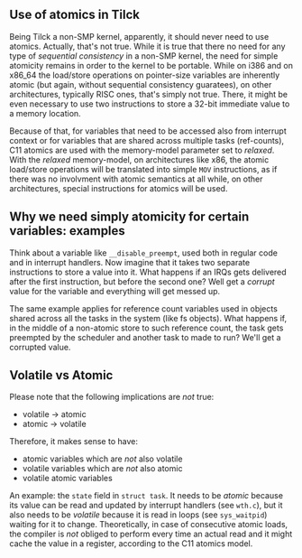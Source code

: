 
Use of atomics in Tilck
---------------------------

Being Tilck a non-SMP kernel, apparently, it should never need to use atomics.
Actually, that's not true. While it is true that there no need for any type
of *sequential consistency* in a non-SMP kernel, the need for simple atomicity
remains in order to the kernel to be portable. While on i386 and on x86_64
the load/store operations on pointer-size variables are inherently atomic (but
again, without sequential consistency guaratees), on other architectures,
typically RISC ones, that's simply not true. There, it might be even necessary
to use two instructions to store a 32-bit immediate value to a memory location.

Because of that, for variables that need to be accessed also from interrupt
context or for variables that are shared across multiple tasks (ref-counts),
C11 atomics are used with the memory-model parameter set to *relaxed*. With the
*relaxed* memory-model, on architectures like x86, the atomic load/store
operations will be translated into simple `MOV` instructions, as if there was no
involvment with atomic semantics at all while, on other architectures, special
instructions for atomics will be used.

Why we need simply atomicity for certain variables: examples
-------------------------------------------------------------

Think about a variable like `__disable_preempt`, used both in regular
code and in interrupt handlers. Now imagine that it takes two separate
instructions to store a value into it. What happens if an IRQs gets delivered
after the first instruction, but before the second one? Well get a *corrupt*
value for the variable and everything will get messed up.

The same example applies for reference count variables used in objects shared
across all the tasks in the system (like fs objects). What happens if, in the
middle of a non-atomic store to such reference count, the task gets preempted
by the scheduler and another task to made to run? We'll get a corrupted value.

Volatile vs Atomic
---------------------

Please note that the following implications are *not* true:

   - volatile -> atomic
   - atomic -> volatile

Therefore, it makes sense to have:

   - atomic variables which are *not* also volatile
   - volatile variables which are *not* also atomic
   - volatile atomic variables

An example: the `state` field in `struct task`. It needs to be *atomic* because
its value can be read and updated by interrupt handlers (see `wth.c`), but
it also needs to be *volatile* because it is read in loops (see `sys_waitpid`)
waiting for it to change. Theoretically, in case of consecutive atomic loads,
the compiler is *not* obliged to perform every time an actual read and it might
cache the value in a register, according to the C11 atomics model.

